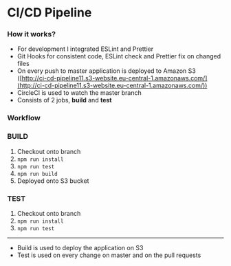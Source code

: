 # CI/CD Pipeline

### How it works?

- For development I integrated ESLint and Prettier
- Git Hooks for consistent code, ESLint check and Prettier fix on changed files
- On every push to master application is deployed to Amazon S3 ([http://ci-cd-pipeline11.s3-website.eu-central-1.amazonaws.com/](http://ci-cd-pipeline11.s3-website.eu-central-1.amazonaws.com/))
- CircleCI is used to watch the master branch
- Consists of 2 jobs, **build** and **test**

### Workflow

### BUILD

1. Checkout onto branch
2. `npm run install`
3. `npm run test`
4. `npm run build`
5. Deployed onto S3 bucket

### TEST

1. Checkout onto branch
2. `npm run install`
3. `npm run test`

---

- Build is used to deploy the application on S3
- Test is used on every change on master and on the pull requests
